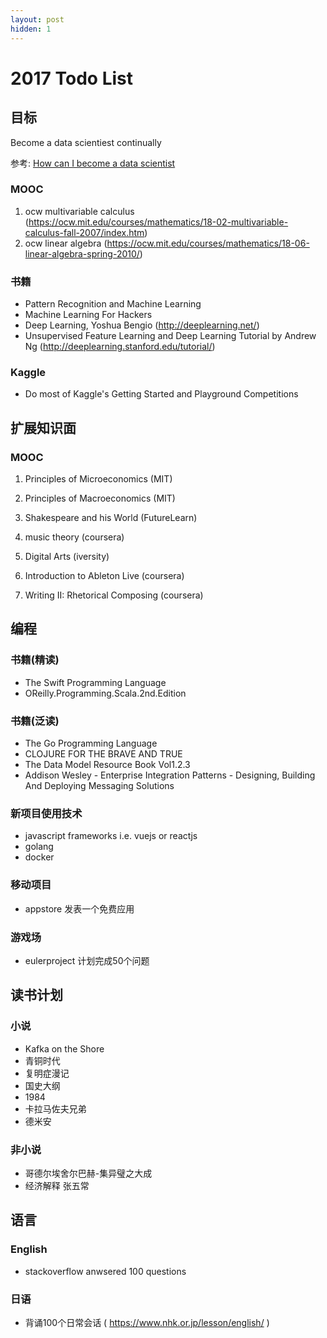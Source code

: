 ```yaml
---
layout: post
hidden: 1
---
```


# 2017 Todo List


## 目标
Become a data scientiest continually

参考: [How can I become a data scientist](https://www.quora.com/I-want-to-become-a-data-analyst-but-Im-not-good-at-math-What-should-I-do)

### MOOC

1. ocw multivariable calculus
(https://ocw.mit.edu/courses/mathematics/18-02-multivariable-calculus-fall-2007/index.htm)
2. ocw linear algebra
(https://ocw.mit.edu/courses/mathematics/18-06-linear-algebra-spring-2010/)

### 书籍

* Pattern Recognition and Machine Learning
* Machine Learning For Hackers 
* Deep Learning, Yoshua Bengio
 (http://deeplearning.net/)
* Unsupervised Feature Learning and Deep Learning Tutorial by Andrew Ng
(http://deeplearning.stanford.edu/tutorial/)

### Kaggle

* Do most of Kaggle's Getting Started and Playground Competitions

## 扩展知识面

### MOOC

1. Principles of Microeconomics (MIT)

2. Principles of Macroeconomics (MIT)

3. Shakespeare and his World (FutureLearn)

4. music theory (coursera)

5. Digital Arts (iversity)

6. Introduction to Ableton Live (coursera)

7. Writing II: Rhetorical Composing (coursera)

## 编程
### 书籍(精读)

* The Swift Programming Language
* OReilly.Programming.Scala.2nd.Edition

### 书籍(泛读)

* The Go Programming Language
* CLOJURE FOR THE BRAVE AND TRUE
* The Data Model Resource Book Vol1.2.3
* Addison Wesley - Enterprise Integration Patterns - Designing, Building And Deploying Messaging Solutions

### 新项目使用技术
* javascript frameworks i.e. vuejs or reactjs
* golang
* docker

### 移动项目

* appstore 发表一个免费应用

### 游戏场

* eulerproject 计划完成50个问题

## 读书计划
### 小说

* Kafka on the Shore
* 青铜时代
* 复明症漫记
* 国史大纲
* 1984
* 卡拉马佐夫兄弟
* 德米安

### 非小说

* 哥德尔埃舍尔巴赫-集异璧之大成
* 经济解释 张五常

## 语言

### English

* stackoverflow 
  anwsered 100 questions

### 日语

* 背诵100个日常会话
 ( https://www.nhk.or.jp/lesson/english/ )
